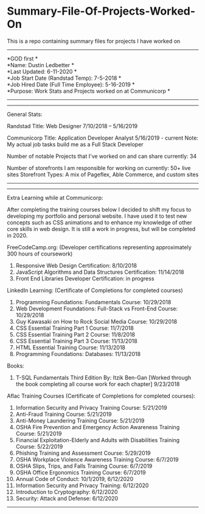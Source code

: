 # Summary-File-Of-Projects-Worked-On
This is a repo containing summary files for projects I have worked on

*************************************************************************************
*GOD first                                                                          *<br>
*Name: Dustin Ledbetter                                                             *<br>
*Last Updated:   6-11-2020                                                           *<br>
*Job Start Date (Randstad Temp): 7-5-2018                                           *<br>
*Job Hired Date (Full Time Employee): 5-16-2019                                     *<br>
*Purpose: Work Stats and Projects worked on at Communicorp                          *<br>
*************************************************************************************

*************************************************************************************
General Stats:

   Randstad Title: Web Designer 7/10/2018 – 5/16/2019 

   Communicorp Title: Application Developer Analyst 5/16/2019 - current
      Note: My actual job tasks build me as a Full Stack Developer

   Number of notable Projects that I've worked on and can share currently: 34

   Number of storefronts I am responsible for working on currently: 50+ live sites 
   Storefront Types: A mix of Pageflex, Able Commerce, and custom sites
 *************************************************************************************



*************************************************************************************
Extra Learning while at Communicorp:
   
After completing the training courses below I decided to shift my focus to developing my portfolio and personal website. I have used it to test new concepts such as CSS animations and to enhance my knowledge of other core skills in web design. It is still a work in progress, but will be completed in 2020.

FreeCodeCamp.org: (Developer certifications representing approximately 300 hours of coursework)
1. Responsive Web Design Certification: 8/10/2018
2. JavaScript Algorithms and Data Structures Certification: 11/14/2018
3. Front End Libraries Developer Certification: in progress

LinkedIn Learning: (Certificate of Completions for completed courses)
1. Programming Foundations: Fundamentals Course: 10/29/2018
2. Web Development Foundations: Full-Stack vs Front-End Course: 10/29/2018
3. Guy Kawasaki on How to Rock Social Media Course: 10/29/2018
4. CSS Essential Training Part 1 Course: 11/7/2018
5. CSS Essential Training Part 2 Course: 11/8/2018
6. CSS Essential Training Part 3 Course: 11/13/2018
7. HTML Essential Training Course: 11/13/2018
8. Programming Foundations: Databases: 11/13/2018

Books:
1.	T-SQL Fundamentals Third Edition By: Itzik Ben-Gan [Worked through the book completing all course work for each chapter] 9/23/2018
   
Aflac Training Courses (Certificate of Completions for completed courses): 
1.	Information Security and Privacy Training Course: 5/21/2019
2.	Anti-Fraud Training Course: 5/21/2019
3.	Anti-Money Laundering Training Course: 5/21/2019
4.	OSHA Fire Prevention and Emergency Action Awareness Training Course: 5/21/2019
5.	Financial Exploitation-Elderly and Adults with Disabilities Training Course: 5/22/2019
6.	Phishing Training and Assessment Course: 5/29/2019
7.	OSHA Workplace Violence Awareness Training Course: 6/7/2019
8.	OSHA Slips, Trips, and Falls Training Course: 6/7/2019
9.	OSHA Office Ergonomics Training Course: 6/7/2019
10. Annual Code of Conduct: 10/1/2019, 6/12/2020
11. Information Security and Privacy Training: 6/12/2020
12. Introduction to Cryptography: 6/12/2020
13. Security: Attack and Defense:  6/12/2020
*************************************************************************************
